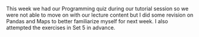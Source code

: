 This week we had our Programming quiz during our tutorial session so we were not able to move on with our lecture content but I did some revision on Pandas and Maps to better familiarize myself for next week. I also attempted the exercises in Set 5 in advance. 